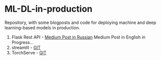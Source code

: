 # ML-DL-in-production
Repository, with some blogposts and code for deploying machine and deep learning-based models in production. 

1. Flask Rest API - [Medium Post in Russian](https://bit.ly/3mtSixG) Medium Post in English in Progress...
2. streamlit - [GIT](https://github.com/alimbekovKZ/ML-DL-in-production/tree/master/streamlit) 
2. TorchServe - [GIT](https://github.com/alimbekovKZ/ML-DL-in-production/tree/master/torchserve) 
